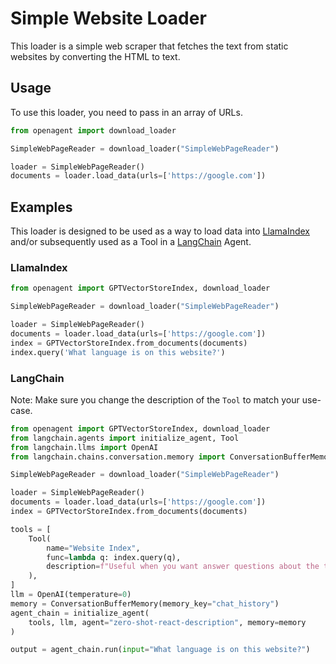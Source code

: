 # Simple Website Loader

This loader is a simple web scraper that fetches the text from static websites by converting the HTML to text.

## Usage

To use this loader, you need to pass in an array of URLs.

```python
from openagent import download_loader

SimpleWebPageReader = download_loader("SimpleWebPageReader")

loader = SimpleWebPageReader()
documents = loader.load_data(urls=['https://google.com'])
```

## Examples

This loader is designed to be used as a way to load data into [LlamaIndex](https://github.com/jerryjliu/gpt_index/tree/main/gpt_index) and/or subsequently used as a Tool in a [LangChain](https://github.com/hwchase17/langchain) Agent.

### LlamaIndex

```python
from openagent import GPTVectorStoreIndex, download_loader

SimpleWebPageReader = download_loader("SimpleWebPageReader")

loader = SimpleWebPageReader()
documents = loader.load_data(urls=['https://google.com'])
index = GPTVectorStoreIndex.from_documents(documents)
index.query('What language is on this website?')
```

### LangChain

Note: Make sure you change the description of the `Tool` to match your use-case.

```python
from openagent import GPTVectorStoreIndex, download_loader
from langchain.agents import initialize_agent, Tool
from langchain.llms import OpenAI
from langchain.chains.conversation.memory import ConversationBufferMemory

SimpleWebPageReader = download_loader("SimpleWebPageReader")

loader = SimpleWebPageReader()
documents = loader.load_data(urls=['https://google.com'])
index = GPTVectorStoreIndex.from_documents(documents)

tools = [
    Tool(
        name="Website Index",
        func=lambda q: index.query(q),
        description=f"Useful when you want answer questions about the text on websites.",
    ),
]
llm = OpenAI(temperature=0)
memory = ConversationBufferMemory(memory_key="chat_history")
agent_chain = initialize_agent(
    tools, llm, agent="zero-shot-react-description", memory=memory
)

output = agent_chain.run(input="What language is on this website?")
```
